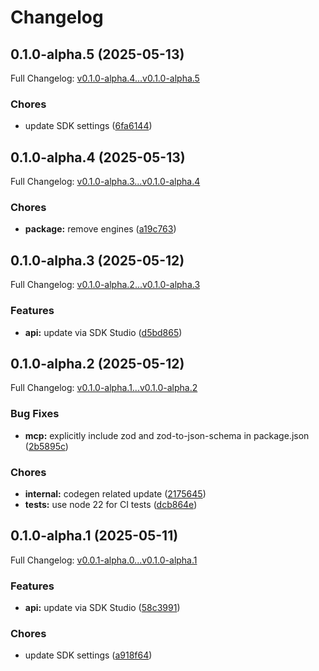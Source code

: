 # Changelog

## 0.1.0-alpha.5 (2025-05-13)

Full Changelog: [v0.1.0-alpha.4...v0.1.0-alpha.5](https://github.com/eesuhn/coingecko-typescript/compare/v0.1.0-alpha.4...v0.1.0-alpha.5)

### Chores

* update SDK settings ([6fa6144](https://github.com/eesuhn/coingecko-typescript/commit/6fa6144e457dafcaa7422b318fe1986541ee8cfd))

## 0.1.0-alpha.4 (2025-05-13)

Full Changelog: [v0.1.0-alpha.3...v0.1.0-alpha.4](https://github.com/eesuhn/coingecko-typescript/compare/v0.1.0-alpha.3...v0.1.0-alpha.4)

### Chores

* **package:** remove engines ([a19c763](https://github.com/eesuhn/coingecko-typescript/commit/a19c76382e4f2da9d09357ea7c23d1e9bddef711))

## 0.1.0-alpha.3 (2025-05-12)

Full Changelog: [v0.1.0-alpha.2...v0.1.0-alpha.3](https://github.com/eesuhn/coingecko-typescript/compare/v0.1.0-alpha.2...v0.1.0-alpha.3)

### Features

* **api:** update via SDK Studio ([d5bd865](https://github.com/eesuhn/coingecko-typescript/commit/d5bd8650f59280cc4fb3f3e9b3569af9507c5c10))

## 0.1.0-alpha.2 (2025-05-12)

Full Changelog: [v0.1.0-alpha.1...v0.1.0-alpha.2](https://github.com/eesuhn/coingecko-typescript/compare/v0.1.0-alpha.1...v0.1.0-alpha.2)

### Bug Fixes

* **mcp:** explicitly include zod and zod-to-json-schema in package.json ([2b5895c](https://github.com/eesuhn/coingecko-typescript/commit/2b5895c98ba09f0c8ba66f3edb224a1551500ccf))


### Chores

* **internal:** codegen related update ([2175645](https://github.com/eesuhn/coingecko-typescript/commit/2175645c83c160f547e190952ca3468ef16510ad))
* **tests:** use node 22 for CI tests ([dcb864e](https://github.com/eesuhn/coingecko-typescript/commit/dcb864e11e0fd3f65f6f9092c4e03700671ebdca))

## 0.1.0-alpha.1 (2025-05-11)

Full Changelog: [v0.0.1-alpha.0...v0.1.0-alpha.1](https://github.com/eesuhn/coingecko-typescript/compare/v0.0.1-alpha.0...v0.1.0-alpha.1)

### Features

* **api:** update via SDK Studio ([58c3991](https://github.com/eesuhn/coingecko-typescript/commit/58c399129d35ca69af2ce5584041cbb63c99e46b))


### Chores

* update SDK settings ([a918f64](https://github.com/eesuhn/coingecko-typescript/commit/a918f645b9f4a46ba940163a117341efe4e0d072))
